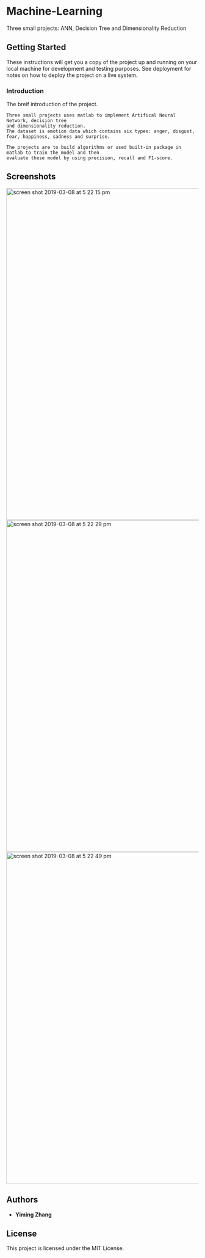 # Machine-Learning
Three small projects: ANN, Decision Tree and Dimensionality Reduction

## Getting Started
These instructions will get you a copy of the project up and running on your local machine for development and testing purposes. See deployment for notes on how to deploy the project on a live system.
### Introduction

The breif introduction of the project.

```
Three small projects uses matlab to implement Artifical Neural Network, decision tree
and dimensionality reduction.
The dataset is emotion data which contains six types: anger, disgust, fear, happiness, sadness and surprise.

The projects are to build algorithms or used built-in package in matlab to train the model and then 
evaluate these model by using precision, recall and F1-score.

```
      
## Screenshots

<img width="870" alt="screen shot 2019-03-08 at 5 22 15 pm" src="https://user-images.githubusercontent.com/40975373/54011608-34b3b280-41c7-11e9-8cf9-bd77cb6be1af.png">

<img width="870" alt="screen shot 2019-03-08 at 5 22 29 pm" src="https://user-images.githubusercontent.com/40975373/54011611-35e4df80-41c7-11e9-9d98-8a22a415f7f5.png">

<img width="870" alt="screen shot 2019-03-08 at 5 22 49 pm" src="https://user-images.githubusercontent.com/40975373/54011612-37aea300-41c7-11e9-89ee-580e6721a3b7.png">


## Authors

* **Yiming Zhang** 

## License

This project is licensed under the MIT License.

